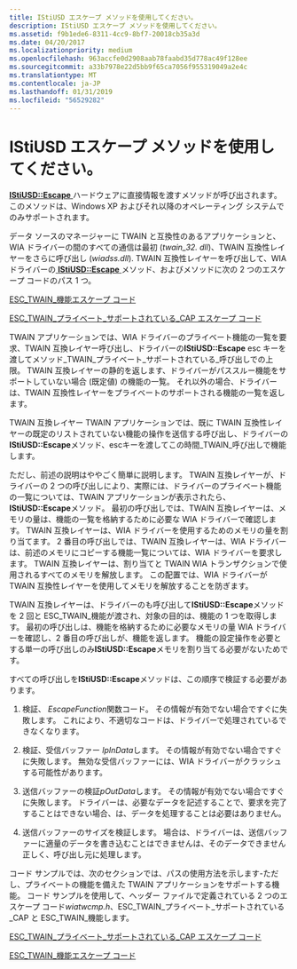 ```yaml
---
title: IStiUSD エスケープ メソッドを使用してください。
description: IStiUSD エスケープ メソッドを使用してください。
ms.assetid: f9b1ede6-8311-4cc9-8bf7-20018cb35a3d
ms.date: 04/20/2017
ms.localizationpriority: medium
ms.openlocfilehash: 963accfe0d2908aab78faabd35d778ac49f128ee
ms.sourcegitcommit: a33b7978e22d5bb9f65ca7056f955319049a2e4c
ms.translationtype: MT
ms.contentlocale: ja-JP
ms.lasthandoff: 01/31/2019
ms.locfileid: "56529282"
---
```

# <a name="using-the-istiusd-escape-method"></a>IStiUSD エスケープ メソッドを使用してください。





[ **IStiUSD::Escape** ](https://msdn.microsoft.com/library/windows/hardware/ff543815)ハードウェアに直接情報を渡すメソッドが呼び出されます。 このメソッドは、Windows XP およびそれ以降のオペレーティング システムでのみサポートされます。

データ ソースのマネージャーに TWAIN と互換性のあるアプリケーションと、WIA ドライバーの間のすべての通信は最初 (*twain\_32. dll*)、TWAIN 互換性レイヤーをさらに呼び出し (*wiadss.dll*). TWAIN 互換性レイヤーを呼び出して、WIA ドライバーの[ **IStiUSD::Escape** ](https://msdn.microsoft.com/library/windows/hardware/ff543815)メソッド、およびメソッドに次の 2 つのエスケープ コードのパス 1 つ。

[ESC\_TWAIN\_機能エスケープ コード](esc-twain-capability-escape-code.md)

[ESC\_TWAIN\_プライベート\_サポートされている\_CAP エスケープ コード](esc-twain-private-supported-caps-escape-code.md)

TWAIN アプリケーションでは、WIA ドライバーのプライベート機能の一覧を要求、TWAIN 互換レイヤー呼び出し、ドライバーの**IStiUSD::Escape** esc キーを渡してメソッド\_TWAIN\_プライベート\_サポートされている\_呼び出しでの上限。 TWAIN 互換レイヤーの静的を返します、ドライバーがパススルー機能をサポートしていない場合 (既定値) の機能の一覧。 それ以外の場合、ドライバーは、TWAIN 互換性レイヤーをプライベートのサポートされる機能の一覧を返します。

TWAIN 互換レイヤー TWAIN アプリケーションでは、既に TWAIN 互換性レイヤーの既定のリストされていない機能の操作を送信する呼び出し、ドライバーの**IStiUSD::Escape**メソッド、escキーを渡してこの時間\_TWAIN\_呼び出しで機能します。

ただし、前述の説明はややごく簡単に説明します。 TWAIN 互換レイヤーが、ドライバーの 2 つの呼び出しにより、実際には、ドライバーのプライベート機能の一覧については、TWAIN アプリケーションが表示されたら、 **IStiUSD::Escape**メソッド。 最初の呼び出しでは、TWAIN 互換レイヤーは、メモリの量は、機能の一覧を格納するために必要な WIA ドライバーで確認します。 TWAIN 互換レイヤーは、WIA ドライバーを使用するためのメモリの量を割り当てます。 2 番目の呼び出しでは、TWAIN 互換レイヤーは、WIA ドライバーは、前述のメモリにコピーする機能一覧については、WIA ドライバーを要求します。 TWAIN 互換レイヤーは、割り当てと TWAIN WIA トランザクションで使用されるすべてのメモリを解放します。 この配置では、WIA ドライバーが TWAIN 互換性レイヤーを使用してメモリを解放することを防ぎます。

TWAIN 互換レイヤーは、ドライバーのも呼び出して**IStiUSD::Escape**メソッドを 2 回と ESC\_TWAIN\_機能が渡され、対象の目的は、機能の 1 つを取得します。 最初の呼び出しは、機能を格納するために必要なメモリの量 WIA ドライバーを確認し、2 番目の呼び出しが、機能を返します。 機能の設定操作を必要とする単一の呼び出しのみ**IStiUSD::Escape**メモリを割り当てる必要がないためです。

すべての呼び出しを**IStiUSD::Escape**メソッドは、この順序で検証する必要があります。

1.  検証、 *EscapeFunction*関数コード。 その情報が有効でない場合ですぐに失敗します。 これにより、不適切なコードは、ドライバーで処理されているできなくなります。

2.  検証、受信バッファー *lpInData*します。 その情報が有効でない場合ですぐに失敗します。 無効な受信バッファーには、WIA ドライバーがクラッシュする可能性があります。

3.  送信バッファーの検証*pOutData*します。 その情報が有効でない場合ですぐに失敗します。 ドライバーは、必要なデータを記述することで、要求を完了することはできない場合、は、データを処理することは必要はありません。

4.  送信バッファーのサイズを検証します。 場合は、ドライバーは、送信バッファーに適量のデータを書き込むことはできませんは、そのデータできません正しく、呼び出し元に処理します。

コード サンプルでは、次のセクションでは、パスの使用方法を示します-ただし、プライベートの機能を備えた TWAIN アプリケーションをサポートする機能。 コード サンプルを使用して、ヘッダー ファイルで定義されている 2 つのエスケープ コード*wiatwcmp.h*、ESC\_TWAIN\_プライベート\_サポートされている\_CAP と ESC\_TWAIN\_機能します。

[ESC\_TWAIN\_プライベート\_サポートされている\_CAP エスケープ コード](esc-twain-private-supported-caps-escape-code.md)

[ESC\_TWAIN\_機能エスケープ コード](esc-twain-capability-escape-code.md)

 

 





